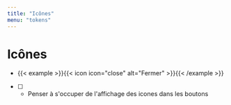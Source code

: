```yaml
---
title: "Icônes"
menu: "tokens"
---
```


# Icônes

* {{< example >}}{{< icon icon="close" alt="Fermer" >}}{{< /example >}}

* [ ] * Penser à s'occuper de l'affichage des icones dans les boutons
